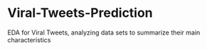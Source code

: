 # Viral-Tweets-Prediction
EDA for Viral Tweets, analyzing data sets to summarize their main characteristics
